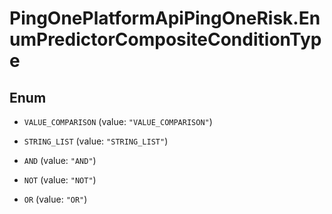 # PingOnePlatformApiPingOneRisk.EnumPredictorCompositeConditionType

## Enum


* `VALUE_COMPARISON` (value: `"VALUE_COMPARISON"`)

* `STRING_LIST` (value: `"STRING_LIST"`)

* `AND` (value: `"AND"`)

* `NOT` (value: `"NOT"`)

* `OR` (value: `"OR"`)


